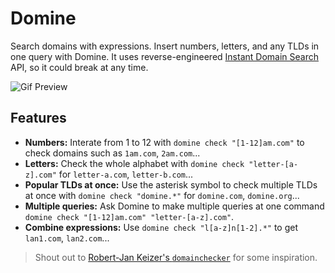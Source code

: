 # Domine

Search domains with expressions. Insert numbers, letters, and any TLDs in one query with Domine. It uses reverse-engineered [Instant Domain Search](https://instantdomainsearch.com/) API, so it could break at any time.

![Gif Preview](https://github.com/breitburg/domine/assets/25728414/71f50a81-ab89-426a-a0ad-500ad083b662)

## Features

- **Numbers:** Interate from 1 to 12 with `domine check "[1-12]am.com"` to check domains such as `1am.com`, `2am.com`...
- **Letters:** Check the whole alphabet with `domine check "letter-[a-z].com"` for `letter-a.com`, `letter-b.com`...
- **Popular TLDs at once:** Use the asterisk symbol to check multiple TLDs at once with `domine check "domine.*"` for `domine.com`, `domine.org`...
- **Multiple queries:** Ask Domine to make multiple queries at one command `domine check "[1-12]am.com" "letter-[a-z].com"`.
- **Combine expressions:** Use `domine check "l[a-z]n[1-2].*"` to get `lan1.com`, `lan2.com`...

> Shout out to [Robert-Jan Keizer's `domainchecker`](https://github.com/KeizerDev/domainchecker) for some inspiration.

